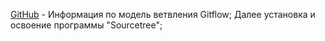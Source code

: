 [GitHub](https://bitworks.software/2019-03-12-gitflow-workflow.html#:~:text=Модель%20ветвления%20Gitflow%20была%20впервые,надежную%20схему%20управления%20крупными%20проектами.) - Информация по модель ветвления Gitflow;
Далее установка и освоение программы "Sourcetree";